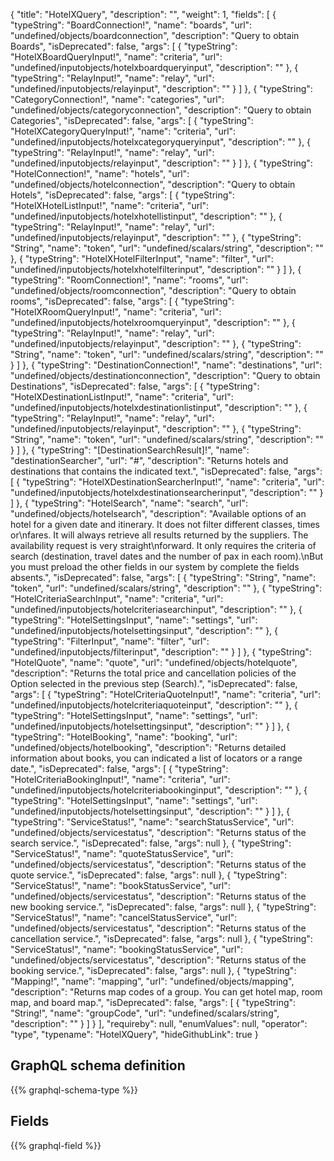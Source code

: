 {
  "title": "HotelXQuery",
  "description": "",
  "weight": 1,
  "fields": [
    {
      "typeString": "BoardConnection!",
      "name": "boards",
      "url": "undefined/objects/boardconnection",
      "description": "Query to obtain Boards",
      "isDeprecated": false,
      "args": [
        {
          "typeString": "HotelXBoardQueryInput!",
          "name": "criteria",
          "url": "undefined/inputobjects/hotelxboardqueryinput",
          "description": ""
        },
        {
          "typeString": "RelayInput!",
          "name": "relay",
          "url": "undefined/inputobjects/relayinput",
          "description": ""
        }
      ]
    },
    {
      "typeString": "CategoryConnection!",
      "name": "categories",
      "url": "undefined/objects/categoryconnection",
      "description": "Query to obtain Categories",
      "isDeprecated": false,
      "args": [
        {
          "typeString": "HotelXCategoryQueryInput!",
          "name": "criteria",
          "url": "undefined/inputobjects/hotelxcategoryqueryinput",
          "description": ""
        },
        {
          "typeString": "RelayInput!",
          "name": "relay",
          "url": "undefined/inputobjects/relayinput",
          "description": ""
        }
      ]
    },
    {
      "typeString": "HotelConnection!",
      "name": "hotels",
      "url": "undefined/objects/hotelconnection",
      "description": "Query to obtain Hotels",
      "isDeprecated": false,
      "args": [
        {
          "typeString": "HotelXHotelListInput!",
          "name": "criteria",
          "url": "undefined/inputobjects/hotelxhotellistinput",
          "description": ""
        },
        {
          "typeString": "RelayInput!",
          "name": "relay",
          "url": "undefined/inputobjects/relayinput",
          "description": ""
        },
        {
          "typeString": "String",
          "name": "token",
          "url": "undefined/scalars/string",
          "description": ""
        },
        {
          "typeString": "HotelXHotelFilterInput",
          "name": "filter",
          "url": "undefined/inputobjects/hotelxhotelfilterinput",
          "description": ""
        }
      ]
    },
    {
      "typeString": "RoomConnection!",
      "name": "rooms",
      "url": "undefined/objects/roomconnection",
      "description": "Query to obtain rooms",
      "isDeprecated": false,
      "args": [
        {
          "typeString": "HotelXRoomQueryInput!",
          "name": "criteria",
          "url": "undefined/inputobjects/hotelxroomqueryinput",
          "description": ""
        },
        {
          "typeString": "RelayInput!",
          "name": "relay",
          "url": "undefined/inputobjects/relayinput",
          "description": ""
        },
        {
          "typeString": "String",
          "name": "token",
          "url": "undefined/scalars/string",
          "description": ""
        }
      ]
    },
    {
      "typeString": "DestinationConnection!",
      "name": "destinations",
      "url": "undefined/objects/destinationconnection",
      "description": "Query to obtain Destinations",
      "isDeprecated": false,
      "args": [
        {
          "typeString": "HotelXDestinationListInput!",
          "name": "criteria",
          "url": "undefined/inputobjects/hotelxdestinationlistinput",
          "description": ""
        },
        {
          "typeString": "RelayInput!",
          "name": "relay",
          "url": "undefined/inputobjects/relayinput",
          "description": ""
        },
        {
          "typeString": "String",
          "name": "token",
          "url": "undefined/scalars/string",
          "description": ""
        }
      ]
    },
    {
      "typeString": "[DestinationSearchResult]!",
      "name": "destinationSearcher",
      "url": "#",
      "description": "Returns hotels and destinations that contains the indicated text.",
      "isDeprecated": false,
      "args": [
        {
          "typeString": "HotelXDestinationSearcherInput!",
          "name": "criteria",
          "url": "undefined/inputobjects/hotelxdestinationsearcherinput",
          "description": ""
        }
      ]
    },
    {
      "typeString": "HotelSearch",
      "name": "search",
      "url": "undefined/objects/hotelsearch",
      "description": "Available options of an hotel for a given date and itinerary. It does not filter different classes, times or\nfares. It will always retrieve all results returned by the suppliers. The availability request is very straight\nforward. It only requires the criteria of search (destination, travel dates and the number of pax in each room).\nBut you must preload the other fields in our system by complete the fields absents.",
      "isDeprecated": false,
      "args": [
        {
          "typeString": "String",
          "name": "token",
          "url": "undefined/scalars/string",
          "description": ""
        },
        {
          "typeString": "HotelCriteriaSearchInput",
          "name": "criteria",
          "url": "undefined/inputobjects/hotelcriteriasearchinput",
          "description": ""
        },
        {
          "typeString": "HotelSettingsInput",
          "name": "settings",
          "url": "undefined/inputobjects/hotelsettingsinput",
          "description": ""
        },
        {
          "typeString": "FilterInput",
          "name": "filter",
          "url": "undefined/inputobjects/filterinput",
          "description": ""
        }
      ]
    },
    {
      "typeString": "HotelQuote",
      "name": "quote",
      "url": "undefined/objects/hotelquote",
      "description": "Returns the total price and cancellation policies of the Option selected in the previous step (Search).",
      "isDeprecated": false,
      "args": [
        {
          "typeString": "HotelCriteriaQuoteInput!",
          "name": "criteria",
          "url": "undefined/inputobjects/hotelcriteriaquoteinput",
          "description": ""
        },
        {
          "typeString": "HotelSettingsInput",
          "name": "settings",
          "url": "undefined/inputobjects/hotelsettingsinput",
          "description": ""
        }
      ]
    },
    {
      "typeString": "HotelBooking",
      "name": "booking",
      "url": "undefined/objects/hotelbooking",
      "description": "Returns detailed information about books, you can indicated a list of locators or a range date.",
      "isDeprecated": false,
      "args": [
        {
          "typeString": "HotelCriteriaBookingInput!",
          "name": "criteria",
          "url": "undefined/inputobjects/hotelcriteriabookinginput",
          "description": ""
        },
        {
          "typeString": "HotelSettingsInput",
          "name": "settings",
          "url": "undefined/inputobjects/hotelsettingsinput",
          "description": ""
        }
      ]
    },
    {
      "typeString": "ServiceStatus!",
      "name": "searchStatusService",
      "url": "undefined/objects/servicestatus",
      "description": "Returns status of the search service.",
      "isDeprecated": false,
      "args": null
    },
    {
      "typeString": "ServiceStatus!",
      "name": "quoteStatusService",
      "url": "undefined/objects/servicestatus",
      "description": "Returns status of the quote service.",
      "isDeprecated": false,
      "args": null
    },
    {
      "typeString": "ServiceStatus!",
      "name": "bookStatusService",
      "url": "undefined/objects/servicestatus",
      "description": "Returns status of the new booking service.",
      "isDeprecated": false,
      "args": null
    },
    {
      "typeString": "ServiceStatus!",
      "name": "cancelStatusService",
      "url": "undefined/objects/servicestatus",
      "description": "Returns status of the cancellation service.",
      "isDeprecated": false,
      "args": null
    },
    {
      "typeString": "ServiceStatus!",
      "name": "bookingStatusService",
      "url": "undefined/objects/servicestatus",
      "description": "Returns status of the booking service.",
      "isDeprecated": false,
      "args": null
    },
    {
      "typeString": "Mapping!",
      "name": "mapping",
      "url": "undefined/objects/mapping",
      "description": "Returns map codes of a group. You can get hotel map, room map, and board map.",
      "isDeprecated": false,
      "args": [
        {
          "typeString": "String!",
          "name": "groupCode",
          "url": "undefined/scalars/string",
          "description": ""
        }
      ]
    }
  ],
  "requireby": null,
  "enumValues": null,
  "operator": "type",
  "typename": "HotelXQuery",
  "hideGithubLink": true
}
## GraphQL schema definition

{{% graphql-schema-type %}}

## Fields

{{% graphql-field %}}
